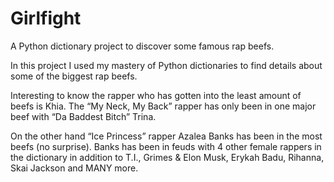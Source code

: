 # Girlfight
A Python dictionary project to discover some famous rap beefs.

In this project I used my mastery of Python dictionaries to find details about some of the biggest rap beefs. 

Interesting to know the rapper who has gotten into the least amount of beefs is Khia. The “My Neck, My Back” rapper has only been in one major beef with “Da Baddest Bitch” Trina. 

On the other hand “Ice Princess” rapper Azalea Banks has been in the most beefs (no surprise).  Banks has been in feuds with 4 other female rappers in the dictionary in addition to T.I., Grimes & Elon Musk, Erykah Badu, Rihanna, Skai Jackson and MANY more. 


